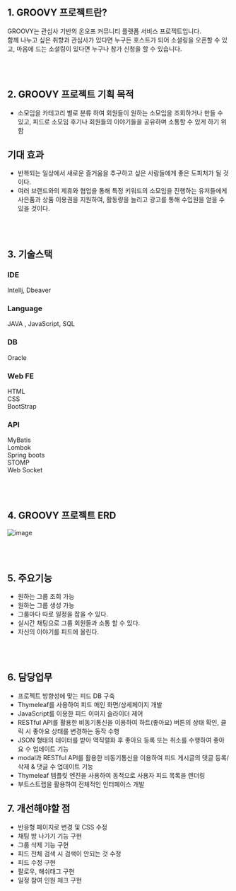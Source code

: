 ## 1. GROOVY 프로젝트란?

GROOVY는 관심사 기반의 온오프 커뮤니티 플랫폼 서비스 프로젝트입니다.<br>
함께 나누고 싶은 취향과 관심사가 있다면 누구든 호스트가 되어 소셜링을 오픈할 수 있고, 마음에 드는 소셜링이 있다면 누구나 참가 신청을 할 수 있습니다.


<br><br>

## 2. GROOVY 프로젝트 기획 목적 
- 소모임을 카테고리 별로 분류 하여 회원들이 원하는 소모임을 조회하거나 만들 수 있고, 피드로 소모임 후기나 회원들의 이야기들을 공유하며 소통할 수 있게 하기 위함
  <br>
## 기대 효과
- 반복되는 일상에서 새로운 즐거움을 추구하고 싶은 사람들에게 좋은 도피처가 될 것이다.
- 여러 브랜드와의 제휴와 협업을 통해 특정 키워드의 소모임을 진행하는 유저들에게 사은품과 상품 이용권을 지원하여, 활동량을 늘리고 광고를 통해 수입원을 얻을 수 있을 것이다.
  
<br><br>

## 3. 기술스택
### IDE  <br>
Intellj, Dbeaver <br>
### Language <br>
JAVA , JavaScript, SQL <br>
### DB <br>
Oracle  <br>
### Web FE  <br>
HTML  <br>
CSS  <br>
BootStrap  <br>
### API <br>
MyBatis  <br>
Lombok  <br>
Spring boots  <br>
STOMP  <br>
Web Socket



<br><br>
## 4. GROOVY 프로젝트 ERD 
![image](https://github.com/kkkssh/teamProject/assets/132419843/f951ee17-f5c4-4d76-bfe4-e5d398c4bdd1)


<br><br>

## 5. 주요기능
- 원하는 그룹 조회 가능
- 원하는 그룹 생성 가능
- 그룹마다 따로 일정을 잡을 수 있다.
- 실시간 채팅으로 그룹 회원들과 소통 할 수 있다.
- 자신의 이야기를 피드에 올린다.

<br><br>

## 6. 담당업무
- 프로젝트 방향성에 맞는 피드 DB 구축
- Thymeleaf를 사용하여 피드 메인 화면/상세페이지 개발
- JavaScript를 이용한 피드 이미지 슬라이더 제어
- RESTful API를 활용한 비동기통신을 이용하여 하트(좋아요) 버튼의 상태 확인, 클릭 시 좋아요 상태를 변경하는 동작 수행
- JSON 형태의 데이터를 받아 역직렬화 후 좋아요 등록 또는 취소를 수행하여 좋아요 수 업데이트 기능
- modal과 RESTful API를 활용한 비동기통신을 이용하여 피드 게시글의 댓글 등록/삭제 & 댓글 수 업데이트 기능
- Thymeleaf 템플릿 엔진을 사용하여 동적으로 사용자 피드 목록을 렌더링
- 부트스트랩을 활용하여 전체적인 인터페이스 개발

## 7. 개선해야할 점
- 반응형 페이지로 변경 및 CSS 수정
- 채팅 방 나가기 기능 구현
- 그룹 삭제 기능 구현
- 피드 전체 검색 시 검색이 안되는 것 수정
- 피드 수정 구현
- 팔로우, 해쉬태그 구현
- 일정 참여 인원 체크 구현
